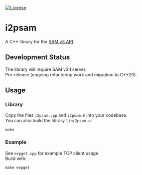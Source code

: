 [![License](https://img.shields.io/github/license/i2p/i2psam.svg)](https://github.com/i2p/i2psam/blob/master/LICENSE)

# i2psam

A C++ library for the [SAM v3 API](https://geti2p.net/en/docs/api/samv3).

## Development Status

The library will require SAM v3.1 server.  
Pre-release (ongoing refactoring work and migration to C++20).

## Usage

### Library

Copy the files `i2psam.cpp` and `i2psam.h` into your codebase.  
You can also build the library `libi2psam.a`:

```
make
```

### Example

See `eepget.cpp` for example TCP client usage.  
Build with:

```
make eepget
```
